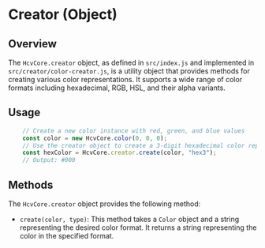# Creator (Object)

## Overview
The `HcvCore.creator` object, as defined in `src/index.js` and implemented in `src/creator/color-creator.js`, is a utility object that provides methods for creating various color representations. It supports a wide range of color formats including hexadecimal, RGB, HSL, and their alpha variants.

## Usage
```javascript
    // Create a new color instance with red, green, and blue values
    const color = new HcvCore.color(0, 0, 0);
    // Use the creator object to create a 3-digit hexadecimal color representation
    const hexColor = HcvCore.creator.create(color, "hex3");
    // Output: #000
```

## Methods
The `HcvCore.creator` object provides the following method:

* `create(color, type)`: This method takes a `Color` object and a string representing the desired color format. It returns a string representing the color in the specified format.
